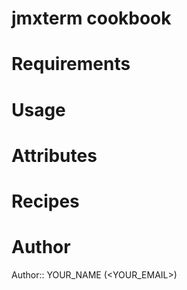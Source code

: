 # jmxterm cookbook

# Requirements

# Usage

# Attributes

# Recipes

# Author

Author:: YOUR_NAME (<YOUR_EMAIL>)
